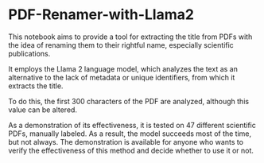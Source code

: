 # PDF-Renamer-with-Llama2

This notebook aims to provide a tool for extracting the title from PDFs with the idea of renaming them to their rightful name, especially scientific publications.

It employs the Llama 2 language model, which analyzes the text as an alternative to the lack of metadata or unique identifiers, from which it extracts the title.

To do this, the first 300 characters of the PDF are analyzed, although this value can be altered.

As a demonstration of its effectiveness, it is tested on 47 different scientific PDFs, manually labeled. 
As a result, the model succeeds most of the time, but not always. The demonstration is available for anyone who wants to verify the effectiveness of this method and decide whether to use it or not.
